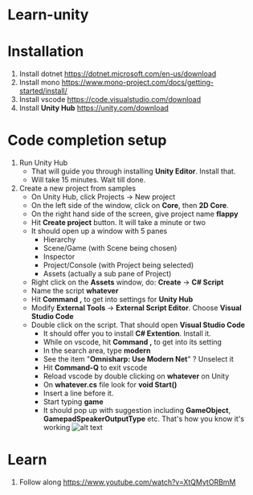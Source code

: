# Learn-unity

# Installation
1. Install dotnet https://dotnet.microsoft.com/en-us/download
2. Install mono https://www.mono-project.com/docs/getting-started/install/
3. Install vscode https://code.visualstudio.com/download
4. Install **Unity Hub** https://unity.com/download

# Code completion setup
1. Run Unity Hub
   - That will guide you through installing **Unity Editor**. Install that.
   - Will take 15 minutes. Wait till done.
3. Create a new project from samples
   - On Unity Hub, click Projects -> New project
   - On the left side of the window, click on **Core**, then **2D Core**.
   - On the right hand side of the screen, give project name **flappy**
   - Hit **Create project** button. It will take a minute or two
   - It should open up a window with 5 panes
     - Hierarchy
     - Scene/Game (with Scene being chosen)
     - Inspector
     - Project/Console (with Project being selected)
     - Assets (actually a sub pane of Project)
   - Right click on the **Assets** window, do: **Create** -> **C# Script**
   - Name the script **whatever**
   - Hit **Command ,** to get into settings for **Unity Hub**
   - Modify **External Tools** -> **External Script Editor**. Choose **Visual Studio Code**
   - Double click on the script. That should open **Visual Studio Code**
     - It should offer you to install **C# Extention**. Install it.
     - While on vscode, hit **Command ,** to get into its setting
     - In the search area, type **modern**
     - See the item "**Omnisharp: Use Modern Net**" ? Unselect it
     - Hit **Command-Q** to exit vscode
     - Reload vscode by double clicking on **whatever** on Unity
     - On **whatever.cs** file look for **void Start()**
     - Insert a line before it.
     - Start typing **game**
     - It should pop up with suggestion including **GameObject**, **GamepadSpeakerOutputType** etc. That's how you know it's working
     ![alt text](https://user-images.githubusercontent.com/124315920/235380541-e702da69-514b-4e4c-8ca8-4c0127fd82d2.png)

     
     

# Learn
1. Follow along https://www.youtube.com/watch?v=XtQMytORBmM
